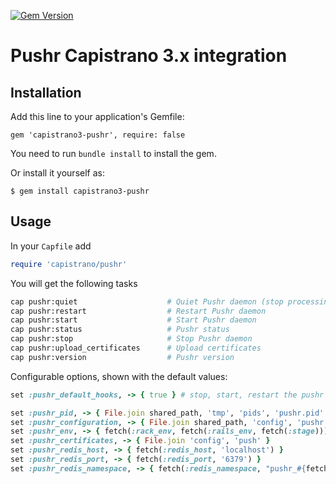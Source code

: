 [![Gem Version](https://badge.fury.io/rb/capistrano3-pushr.svg)](https://badge.fury.io/rb/capistrano3-pushr)

# Pushr Capistrano 3.x integration

## Installation
Add this line to your application's Gemfile:

    gem 'capistrano3-pushr', require: false

You need to run `bundle install` to install the gem.

Or install it yourself as:

    $ gem install capistrano3-pushr

## Usage

In your `Capfile` add

```ruby
require 'capistrano/pushr'
```

You will get the following tasks
```sh
cap pushr:quiet                    # Quiet Pushr daemon (stop processing new stuff)
cap pushr:restart                  # Restart Pushr daemon
cap pushr:start                    # Start Pushr daemon
cap pushr:status                   # Pushr status
cap pushr:stop                     # Stop Pushr daemon
cap pushr:upload_certificates      # Upload certificates
cap pushr:version                  # Pushr version
```

Configurable options, shown with the default values:
```ruby
set :pushr_default_hooks, -> { true } # stop, start, restart the pushr daemon automatically

set :pushr_pid, -> { File.join shared_path, 'tmp', 'pids', 'pushr.pid' }                                    # location of the pushr pid file
set :pushr_configuration, -> { File.join shared_path, 'config', 'pushr.yml' }                               # location of the pushr config yml
set :pushr_env, -> { fetch(:rack_env, fetch(:rails_env, fetch(:stage))) }                                   # environment to run pushr in
set :pushr_certificates, -> { File.join 'config', 'push' }                                                  # location of the push certificates
set :pushr_redis_host, -> { fetch(:redis_host, 'localhost') }                                               # redis host for pushr
set :pushr_redis_port, -> { fetch(:redis_port, '6379') }                                                    # redis port for pushr
set :pushr_redis_namespace, -> { fetch(:redis_namespace, "pushr_#{fetch(:application)}_#{fetch(:stage)}") } # redis namespace for pushr
```
